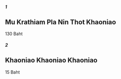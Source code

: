 ##### 1
Mu Krathiam
Pla Nin Thot
Khaoniao
----
130 Baht

##### 2
Khaoniao
Khaoniao
Khaoniao
----
15 Baht